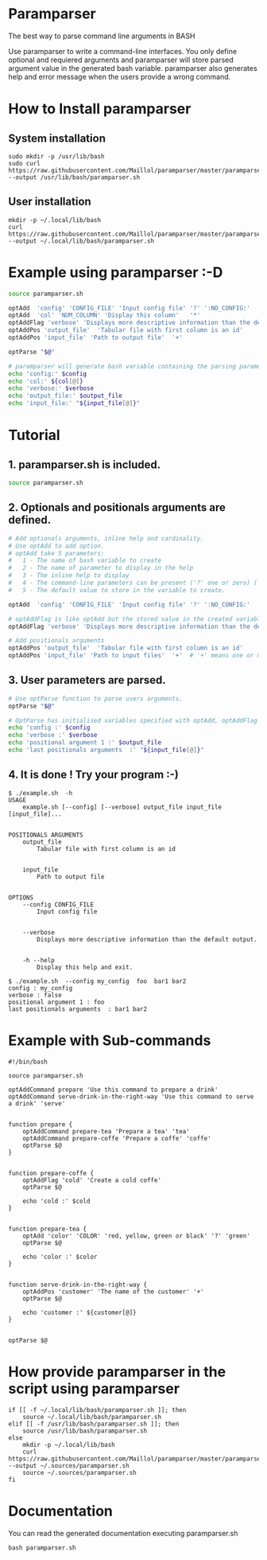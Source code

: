 Paramparser
===========

The best way to parse command line arguments in BASH

Use paramparser to write a command-line interfaces. You only define optional and requiered arguments and 
paramparser will store parsed argument value in the generated bash variable. 
paramparser also generates help and error message when the users provide a wrong command.


How to Install paramparser
==========================

System installation
-------------------

```
sudo mkdir -p /usr/lib/bash
sudo curl https://raw.githubusercontent.com/Maillol/paramparser/master/paramparser.sh  --output /usr/lib/bash/paramparser.sh
```

User installation
-----------------

```
mkdir -p ~/.local/lib/bash
curl https://raw.githubusercontent.com/Maillol/paramparser/master/paramparser.sh  --output ~/.local/lib/bash/paramparser.sh
```

Example using paramparser :-D
=============================
```bash
source paramparser.sh

optAdd  'config' 'CONFIG_FILE' 'Input config file' '?' ':NO_CONFIG:'
optAdd  'col' 'NUM_COLUMN' 'Display this column'   '*'
optAddFlag 'verbose' 'Displays more descriptive information than the default output.'
optAddPos 'output_file'  'Tabular file with first column is an id'
optAddPos 'input_file' 'Path to output file'  '+'

optParse "$@"

# paramparser will generate bash variable containing the parsing parameters for you.
echo 'config:' $config
echo 'col:' ${col[@]}
echo 'verbose:' $verbose
echo 'output_file:' $output_file
echo 'input_file:' "${input_file[@]}"
```


Tutorial
========

## 1. paramparser.sh is included.

```bash
source paramparser.sh
```

## 2. Optionals and positionals arguments are defined.

```bash
# Add optionals arguments, inline help and cardinality.
# Use optAdd to add option.
# optAdd take 5 parameters:
#   1 - The name of bash variable to create
#   2 - The name of parameter to display in the help
#   3 - The inline help to display
#   4 - The command-line parameters can be present ('?' one or zero) ('*' zero or several) time
#   5 - The default value to store in the variable to create.

optAdd  'config' 'CONFIG_FILE' 'Input config file' '?' ':NO_CONFIG:'

# optAddFlag is like optAdd but the stored value in the created variable will be true or false.
optAddFlag 'verbose' 'Displays more descriptive information than the default output.'

# Add positionals arguments
optAddPos 'output_file'  'Tabular file with first column is an id'
optAddPos 'input_file' 'Path to input files'  '+'  # '+' means one or multiple input files
```

## 3. User parameters are parsed.

```bash
# Use optParse function to parse users arguments.
optParse "$@"

# OptParse has initialised variables specified with optAdd, optAddFlag or optAddPos functions.
echo 'config :' $config
echo 'verbose :' $verbose
echo 'positional argument 1 :' $output_file
echo 'last positionals arguments  :' "${input_file[@]}"
```

## 4. It is done ! Try your program :-)

```
$ ./example.sh  -h
USAGE
	example.sh [--config] [--verbose] output_file input_file [input_file]...


POSITIONALS ARGUMENTS
	output_file
		Tabular file with first column is an id


	input_file
		Path to output file


OPTIONS
	--config CONFIG_FILE
		Input config file


	--verbose
		Displays more descriptive information than the default output.


	-h --help
		Display this help and exit.
```

```
$ ./example.sh  --config my_config  foo  bar1 bar2
config : my_config
verbose : false
positional argument 1 : foo
last positionals arguments  : bar1 bar2
```


Example with Sub-commands
=========================

```
#!/bin/bash

source paramparser.sh

optAddCommand prepare 'Use this command to prepare a drink'
optAddCommand serve-drink-in-the-right-way 'Use this command to serve a drink' 'serve'


function prepare {
    optAddCommand prepare-tea 'Prepare a tea' 'tea'
    optAddCommand prepare-coffe 'Prepare a coffe' 'coffe'
    optParse $@
}


function prepare-coffe {
    optAddFlag 'cold' 'Create a cold coffe'
    optParse $@

    echo 'cold :' $cold
}


function prepare-tea {
    optAdd 'color' 'COLOR' 'red, yellow, green or black' '?' 'green'
    optParse $@

    echo 'color :' $color
}


function serve-drink-in-the-right-way {
    optAddPos 'customer' 'The name of the customer' '+'
    optParse $@

    echo 'customer :' ${customer[@]}
}


optParse $@
```

How provide paramparser in the script using paramparser
=======================================================


```
if [[ -f ~/.local/lib/bash/paramparser.sh ]]; then
    source ~/.local/lib/bash/paramparser.sh
elif [[ -f /usr/lib/bash/paramparser.sh ]]; then
    source /usr/lib/bash/paramparser.sh
else
    mkdir -p ~/.local/lib/bash
    curl https://raw.githubusercontent.com/Maillol/paramparser/master/paramparser.sh  --output ~/.sources/paramparser.sh
    source ~/.sources/paramparser.sh
fi
```


Documentation
=============

You can read the generated documentation executing paramparser.sh

```
bash paramparser.sh
```
